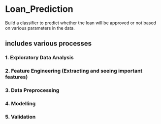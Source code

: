 # Loan_Prediction
Build a classifier to predict whether the loan will be approved or not based on various parameters in the data.

## includes various processes 

### 1. Exploratory Data Analysis 
### 2. Feature Engineering (Extracting and seeing important features)
### 3. Data Preprocessing
### 4. Modelling
### 5. Validation
